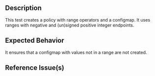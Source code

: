 ## Description

This test creates a policy with range operators and a configmap. It uses ranges with negative and (un)signed positive integer endpoints.

## Expected Behavior

It ensures that a configmap with values not in a range are not created.

## Reference Issue(s)


